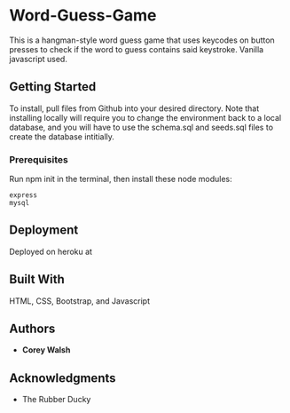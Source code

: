 # Word-Guess-Game

This is a hangman-style word guess game that uses keycodes on button presses to check if the word to guess contains said keystroke.
Vanilla javascript used.

## Getting Started

To install, pull files from Github into your desired directory. Note that installing locally will require you to change the environment back to a local database, and you will have to use the schema.sql and seeds.sql files to create the database intitially.

### Prerequisites

Run npm init in the terminal, then install these node modules:

```
express
mysql
```

## Deployment

Deployed on heroku at 

## Built With

HTML, CSS, Bootstrap, and Javascript

## Authors

* **Corey Walsh** 

## Acknowledgments

* The Rubber Ducky
